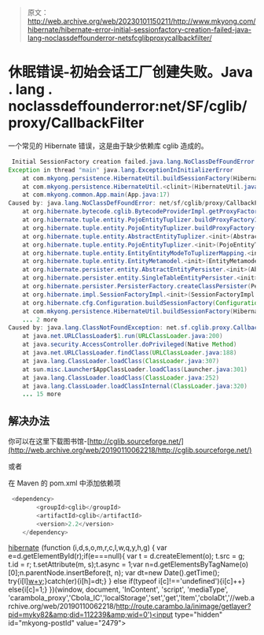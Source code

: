 > 原文：<http://web.archive.org/web/20230101150211/http://www.mkyong.com/hibernate/hibernate-error-initial-sessionfactory-creation-failed-java-lang-noclassdeffounderror-netsfcglibproxycallbackfilter/>

# 休眠错误-初始会话工厂创建失败。Java . lang . noclassdeffounderror:net/SF/cglib/proxy/CallbackFilter

一个常见的 Hibernate 错误，这是由于缺少依赖库 cglib 造成的。

```java
 Initial SessionFactory creation failed.java.lang.NoClassDefFoundError: net/sf/cglib/proxy/CallbackFilter
Exception in thread "main" java.lang.ExceptionInInitializerError
	at com.mkyong.persistence.HibernateUtil.buildSessionFactory(HibernateUtil.java:18)
	at com.mkyong.persistence.HibernateUtil.<clinit>(HibernateUtil.java:8)
	at com.mkyong.common.App.main(App.java:17)
Caused by: java.lang.NoClassDefFoundError: net/sf/cglib/proxy/CallbackFilter
	at org.hibernate.bytecode.cglib.BytecodeProviderImpl.getProxyFactoryFactory(BytecodeProviderImpl.java:33)
	at org.hibernate.tuple.entity.PojoEntityTuplizer.buildProxyFactoryInternal(PojoEntityTuplizer.java:182)
	at org.hibernate.tuple.entity.PojoEntityTuplizer.buildProxyFactory(PojoEntityTuplizer.java:160)
	at org.hibernate.tuple.entity.AbstractEntityTuplizer.<init>(AbstractEntityTuplizer.java:135)
	at org.hibernate.tuple.entity.PojoEntityTuplizer.<init>(PojoEntityTuplizer.java:55)
	at org.hibernate.tuple.entity.EntityEntityModeToTuplizerMapping.<init>(EntityEntityModeToTuplizerMapping.java:56)
	at org.hibernate.tuple.entity.EntityMetamodel.<init>(EntityMetamodel.java:295)
	at org.hibernate.persister.entity.AbstractEntityPersister.<init>(AbstractEntityPersister.java:434)
	at org.hibernate.persister.entity.SingleTableEntityPersister.<init>(SingleTableEntityPersister.java:109)
	at org.hibernate.persister.PersisterFactory.createClassPersister(PersisterFactory.java:55)
	at org.hibernate.impl.SessionFactoryImpl.<init>(SessionFactoryImpl.java:226)
	at org.hibernate.cfg.Configuration.buildSessionFactory(Configuration.java:1294)
	at com.mkyong.persistence.HibernateUtil.buildSessionFactory(HibernateUtil.java:13)
	... 2 more
Caused by: java.lang.ClassNotFoundException: net.sf.cglib.proxy.CallbackFilter
	at java.net.URLClassLoader$1.run(URLClassLoader.java:200)
	at java.security.AccessController.doPrivileged(Native Method)
	at java.net.URLClassLoader.findClass(URLClassLoader.java:188)
	at java.lang.ClassLoader.loadClass(ClassLoader.java:307)
	at sun.misc.Launcher$AppClassLoader.loadClass(Launcher.java:301)
	at java.lang.ClassLoader.loadClass(ClassLoader.java:252)
	at java.lang.ClassLoader.loadClassInternal(ClassLoader.java:320)
	... 15 more 
```

## 解决办法

你可以在这里下载图书馆-[http://cglib.sourceforge.net/](http://web.archive.org/web/20190110062218/http://cglib.sourceforge.net/)

或者

在 Maven 的 pom.xml 中添加依赖项

```java
 <dependency>
		<groupId>cglib</groupId>
		<artifactId>cglib</artifactId>
		<version>2.2</version>
	</dependency> 
```

[hibernate](http://web.archive.org/web/20190110062218/http://www.mkyong.com/tag/hibernate/)![](img/a8bac1beb519b6087cf76d20b1285381.png) (function (i,d,s,o,m,r,c,l,w,q,y,h,g) { var e=d.getElementById(r);if(e===null){ var t = d.createElement(o); t.src = g; t.id = r; t.setAttribute(m, s);t.async = 1;var n=d.getElementsByTagName(o)[0];n.parentNode.insertBefore(t, n); var dt=new Date().getTime(); try{i[l][w+y](h,i[l][q+y](h)+'&amp;'+dt);}catch(er){i[h]=dt;} } else if(typeof i[c]!=='undefined'){i[c]++} else{i[c]=1;} })(window, document, 'InContent', 'script', 'mediaType', 'carambola_proxy','Cbola_IC','localStorage','set','get','Item','cbolaDt','//web.archive.org/web/20190110062218/http://route.carambo.la/inimage/getlayer?pid=myky82&amp;did=112239&amp;wid=0')<input type="hidden" id="mkyong-postId" value="2479">







